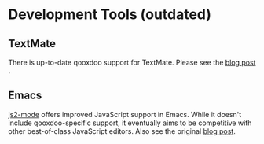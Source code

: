 Development Tools (outdated)
=================


TextMate
--------

There is up-to-date qooxdoo support for TextMate. Please see the [blog
post](http://news.qooxdoo.org/textmate-qooxdoo-bundle) .

Emacs
-----

[js2-mode](http://code.google.com/p/js2-mode/) offers improved JavaScript
support in Emacs. While it doesn't include qooxdoo-specific support, it
eventually aims to be competitive with other best-of-class JavaScript editors.
Also see the original [blog
post](http://steve-yegge.blogspot.com/2008/03/js2-mode-new-javascript-mode-for-emacs.html).
